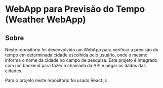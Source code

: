 # WebApp para Previsão do Tempo (Weather WebApp)

## Sobre

Neste repositório foi desenvolvido um WebApp para verificar a previsão do tempo em determinada cidade escolhida pelo usuário, onde o mesmo informa o nome da cidade no campo de pesquisa. Este projeto é integrado com um backend para fazer a chamada da API e pegar os dados das cidades.

Para o projeto neste repositório foi usado React.js